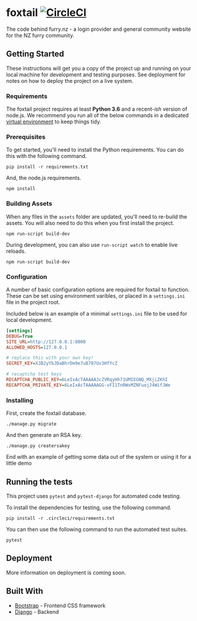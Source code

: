 # foxtail [![CircleCI](https://circleci.com/gh/dmptrluke/foxtail/tree/master.svg?style=shield)](https://circleci.com/gh/dmptrluke/foxtail/tree/master)

The code behind furry.nz - a  login provider and general community website for the NZ furry community.

## Getting Started

These instructions will get you a copy of the project up and running on your local machine for development and testing purposes. See deployment for notes on how to deploy the project on a live system.

### Requirements

The foxtail project requires at least **Python 3.6** and a recent-*ish* version of node.js.
We recommend you run all of the below commands in a dedicated [virtual environment](https://docs.python.org/3/library/venv.html)
to keep things tidy.


### Prerequisites

To get started, you'll need to install the Python requirements. You can do this with the following command. 

```
pip install -r requirements.txt
```

And, the node.js requirements. 

```
npm install
```


### Building Assets

When any files in the `assets` folder are updated, you'll need to re-build the assets. You will also need to
do this when you first install the project.

```
npm run-script build-dev
```

During development, you can also use `run-script watch` to enable live reloads.
```
npm run-script build-dev
```

### Configuration

A number of basic configuration options are required for foxtail to function. These can be
set using environment varibles, or placed in a `settings.ini` file in the project root.

Included below is an example of a minimal `settings.ini` file to be used for local development.

```ini
[settings]
DEBUG=True
SITE_URL=http://127.0.0.1:8000
ALLOWED_HOSTS=127.0.0.1

# replace this with your own key!
SECRET_KEY=XJB2yYbJDaBhrDm9e7uB787Uv3HfYcZ

# recaptcha test keys
RECAPTCHA_PUBLIC_KEY=6LeIxAcTAAAAAJcZVRqyHh71UMIEGNQ_MXjiZKhI
RECAPTCHA_PRIVATE_KEY=6LeIxAcTAAAAAGG-vFI1TnRWxMZNFuojJ4WifJWe

```

### Installing

First, create the foxtail database.

```
./manage.py migrate
```

And then generate an RSA key.

```
./manage.py creatersakey
```

End with an example of getting some data out of the system or using it for a little demo

## Running the tests

This project uses `pytest` and `pytest-django` for automated code testing.

To install the dependencies for testing, use the following command.

```
pip install -r .circleci/requirements.txt
```

You can then use the following command to run the automated test suites.

```
pytest
```


## Deployment

More information on deployment is coming soon.

## Built With

* [Bootstrap](https://getbootstrap.com/) - Frontend CSS framework
* [Django](https://www.djangoproject.com/) - Backend
